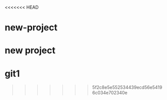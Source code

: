 <<<<<<< HEAD
# new-project
new project
=======
# git1
>>>>>>> 5f2c8e5e552534439ecd56e54196c034e702340e
